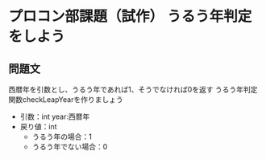 # プロコン部課題（試作） うるう年判定をしよう

## 問題文
西暦年を引数とし、うるう年であれば1、そうでなければ0を返す
うるう年判定関数checkLeapYearを作りましょう

 * 引数：int year:西暦年
 * 戻り値：int
    * うるう年の場合：1
    * うるう年でない場合：0 
